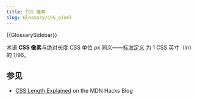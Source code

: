 ```yaml
---
title: CSS 像素
slug: Glossary/CSS_pixel
---
```


{{GlossarySidebar}}

术语 **CSS 像素**与绝对长度 CSS 单位 _px_ 同义——[标准定义](https://drafts.csswg.org/css-values/#absolute-lengths) 为 1 CSS 英寸（_in_）的 1/96。

## 参见

- [CSS Length Explained](https://hacks.mozilla.org/2013/09/css-length-explained/) on the MDN Hacks Blog
